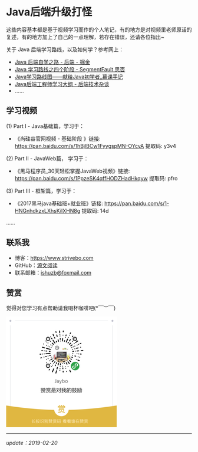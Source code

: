 # Java后端升级打怪

这些内容基本都是基于视频学习而作的个人笔记，有的地方是对视频里老师原话的复述，有的地方加上了自己的一点理解，若存在错误，还请各位指出~

关于 Java 后端学习路线，以及如何学？参考网上：

- [Java 后端自学之路 - 后端 - 掘金](https://juejin.im/entry/5a7a9a13f265da4e865a578c)
- [Java 学习路线之四个阶段 - SegmentFault 思否](https://segmentfault.com/a/1190000014933213)
- [Java学习路线图——献给Java初学者_慕课手记](https://www.imooc.com/article/21820)
- [Java后端工程师学习大纲 - 后端技术杂谈](http://www.rowkey.me/blog/2016/06/27/java-backend-study/?hmsr=toutiao.io&utm_medium=toutiao.io&utm_source=toutiao.io)
- ……



## 学习视频

(1) Part Ⅰ -  Java基础篇，学习于：

- 《尚硅谷官网视频 - 基础阶段 》链接: https://pan.baidu.com/s/1hBjlBCw1FyygspMN-OYcyA 提取码: y3v4

(2) Part Ⅱ - JavaWeb篇， 学习于：

- 《黑马程序员_30天轻松掌握JavaWeb视频》链接: https://pan.baidu.com/s/1PpzeSK4qffHODZHadHkqyw 提取码: pfro

(3) Part Ⅲ - 框架篇，学习于：

- 《2017黑马java基础班+就业班》链接: https://pan.baidu.com/s/1-HNGnhdkzxLXhsKiIXHN8g 提取码: 14d

……



## 联系我

- 博客：<https://www.strivebo.com>
- GitHub：[源文阅读](https://github.com/strivebo/JavaEE-tutorial)   
- 联系邮箱：<ishuzb@foxmail.com>



## 赞赏

觉得对您学习有点帮助请我喝杯咖啡吧(*￣︶￣)

![](./img/award-300x300.png)

---

*update：2019-02-20*